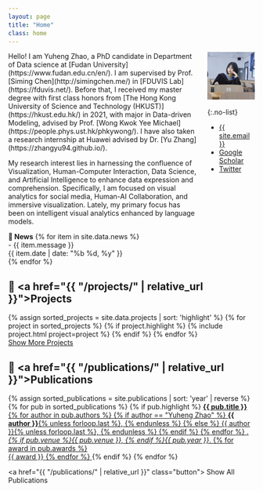 ```yaml
---
layout: page
title: "Home"
class: home
---
```


<!-- # Hi, I'm Yuheng Zhao -->

<div class="columns" markdown="1">

<div class="intro" markdown="1">
Hello! I am Yuheng Zhao, a PhD candidate in Department of Data science at [Fudan University](https://www.fudan.edu.cn/en/). I am supervised by Prof. [Siming Chen](http://simingchen.me/) in [FDUVIS Lab](https://fduvis.net/). Before that, I received my master degree with first class honors from [The Hong Kong University of Science and Technology (HKUST)](https://hkust.edu.hk/) in 2021, with major in Data-driven Modeling, advised by Prof. [Wong Kwok Yee Michael](https://people.phys.ust.hk/phkywong/). I have also taken a research internship at Huawei advised by Dr. [Yu Zhang](https://zhangyu94.github.io/).

My research interest lies in harnessing the confluence of Visualization, Human-Computer Interaction, Data
            Science, and Artificial Intelligence to enhance data expression and comprehension. Specifically, I am
            focused on visual analytics for social media, Human-AI Collaboration, and
            immersive visualization. Lately, my primary focus has been on intelligent visual analytics enhanced by language models.

<div class="news-section">
  <b>💬 News</b>
  {% for item in site.data.news %}
    <div class="news-item">
      <div class="news-content">- {{ item.message }}</div>
      <span class="time-span"><time datetime="{{ item.date | date: "%Y-%m-%d" }}">{{ item.date | date: "%b %d, %y" }}</time></span>
    </div>
  {% endfor %}
</div>

</div>

<div class="me" markdown="1">
<picture>
  <source srcset='/images/yuheng.webp' type='image/webp' />
  <img
    src='/images/yuheng.jpg'
    alt='Yuheng Zhao'>
</picture>

{:.no-list}
* <a href="mailto:{{ site.email }}"> <i class="fas fa-envelope"></i> {{ site.email }}</a>
* <a href="https://scholar.google.com/citations?user=aK_a-JoAAAAJ&hl=en"> <i class="fas fa-fw fa-graduation-cap"></i> Google Scholar</a> 
* <a href="https://twitter.com/YuhengZhao_"><i class="fab fa-twitter"></i> Twitter</a>

</div>


</div>

## 🍒 <a href="{{ "/projects/" | relative_url }}">Projects</a>

<div class="featured-projects">
  {% assign sorted_projects = site.data.projects | sort: 'highlight' %}
  {% for project in sorted_projects %}
    {% if project.highlight %}
      {% include project.html project=project %}
    {% endif %}
  {% endfor %}
</div>
<a href="{{ "/projects/" | relative_url }}" class="button">
  <i class="fas fa-chevron-circle-right"></i>
  Show More Projects
</a>

## 📖 <a href="{{ "/publications/" | relative_url }}">Publications</a>

<div class="featured-publications">
  {% assign sorted_publications = site.publications | sort: 'year' | reverse %}
  {% for pub in sorted_publications %}
    {% if pub.highlight %}
      <a href="{{ pub.pdf }}" class="publication">
        <strong>{{ pub.title }}</strong>
        <br>
        <span class="authors">
          {% for author in pub.authors %}
            {% if author == "Yuheng Zhao" %}
              <strong><u>{{ author }}</u></strong>{% unless forloop.last %}, {% endunless %}
            {% else %}
              {{ author }}{% unless forloop.last %}, {% endunless %}
            {% endif %}
          {% endfor %}
        </span>.
        <br><i>{% if pub.venue %}{{ pub.venue }}, {% endif %}{{ pub.year }}</i>.
        {% for award in pub.awards %}
          <br/>
          <span class="award">
            <i class="fas fa-{% if award == "Best Paper Award" %}trophy{% else %}award{% endif %}" aria-hidden="true"></i>
            {{ award }}
          </span>
        {% endfor %}
      </a>
    {% endif %}
  {% endfor %}
</div>

<!-- <div class="featured-publications">
  {% assign sorted_publications = site.publications | sort: 'year' | reverse %}
  {% for pub in sorted_publications %}
    {% if pub.highlight %}
      <a href="{{ pub.pdf }}" class="publication">
        <strong>{{ pub.title }}</strong>
        <br><span class="authors">{% for author in pub.authors %}{{ author }}{% unless forloop.last %}, {% endunless %}{% endfor %}</span>.
        <br><i>{% if pub.venue %}{{ pub.venue }}, {% endif %}{{ pub.year }}</i>.
        {% for award in pub.awards %}<br/><span class="award"><i class="fas fa-{% if award == "Best Paper Award" %}trophy{% else %}award{% endif %}" aria-hidden="true"></i> {{ award }}</span>{% endfor %}
      </a>
    {% endif %}
  {% endfor %}
</div> -->

<a href="{{ "/publications/" | relative_url }}" class="button">
  <i class="fas fa-chevron-circle-right"></i>
  Show All Publications
</a>

